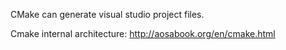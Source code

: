 
CMake can generate visual studio project files.

Cmake internal architecture: http://aosabook.org/en/cmake.html

